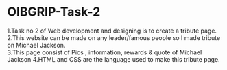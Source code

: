 # OIBGRIP-Task-2
1.Task no 2 of Web development and designing is to create a tribute page.  
2.This website can be made on any leader/famous people so I made tribute on Michael Jackson.  
3.This page consist of Pics , information, rewards &amp; quote of Michael Jackson  4.HTML and CSS are the  language used to make this tribute page.
